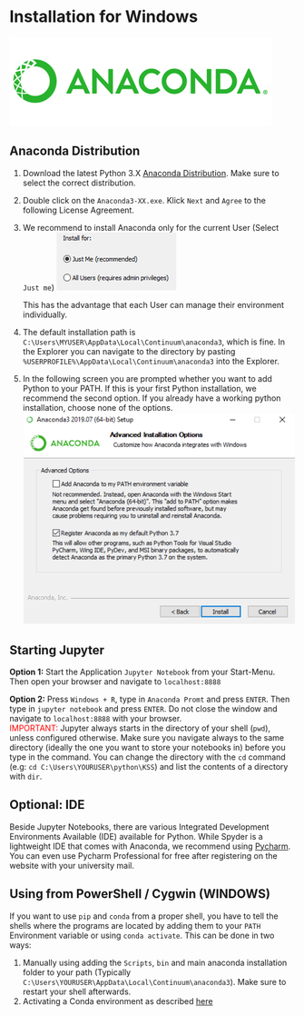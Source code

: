 # Installation for Windows

![logo-dark.png](../static/logo-dark.png)

## Anaconda Distribution

1. Download the latest Python 3.X [Anaconda Distribution](https://www.anaconda.com/distribution/). Make sure to select the correct distribution.
2. Double click on the `Anaconda3-XX.exe`. Klick `Next` and `Agree` to the following License Agreement.
3. We recommend to install Anaconda only for the current User (Select `Just me`) ![just_me.png](../static/just_me.png)

    This has the advantage that each User can manage their environment individually.
4. The default installation path is `C:\Users\MYUSER\AppData\Local\Continuum\anaconda3`, which is fine. In the Explorer you can navigate to the directory by pasting `%USERPROFILE%\AppData\Local\Continuum\anaconda3` into the Explorer.
5. In the following screen you are prompted whether you want to add Python to your PATH. If this is your first Python installation, we recommend the second option. If you already have a working python installation, choose none of the options.
![path.png](../static/path.png)

## Starting Jupyter
**Option 1:**
    Start the Application `Jupyter Notebook` from your Start-Menu. Then open your browser and navigate to `localhost:8888`
    
**Option 2:**
    Press `Windows + R`, type in `Anaconda Promt` and press `ENTER`. Then type in `jupyter notebook` and press `ENTER`. Do not close the window and navigate to `localhost:8888` with your browser. <br>
    <font color='red'>IMPORTANT:</font> Jupyter always starts in the directory of your shell (`pwd`), unless configured otherwise. Make sure you navigate always to the same directory (ideally the one you want to store your notebooks in) before you type in the command. You can change the directory with the `cd` command (e.g: `cd C:\Users\YOURUSER\python\KSS`) and list the contents of a directory with `dir`.

## Optional: IDE
Beside Jupyter Notebooks, there are various Integrated Development Environments Available (IDE) available for Python. While Spyder is a lightweight IDE that comes with Anaconda, we recommend using [Pycharm](https://www.jetbrains.com/pycharm/download/). You can even use Pycharm Professional for free after registering on the website with your university mail.

## Using from PowerShell / Cygwin (WINDOWS)

If you want to use `pip` and `conda` from a proper shell, you have to tell the shells where the programs are located by adding them to your `PATH` Environment variable or using `conda activate`. This can be done in two ways:
1. Manually using adding the `Scripts`, `bin` and main anaconda installation folder to your path (Typically `C:\Users\YOURUSER\AppData\Local\Continuum\anaconda3`). Make sure to restart your shell afterwards.
2. Activating a Conda environment as described [here](https://conda.io/docs/user-guide/tasks/manage-environments.html)


